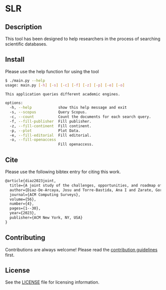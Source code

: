 # SLR

## Description

This tool has been designed to help researchers in the process of searching scientific databases.

## Install

Please use the help function for using the tool

```bash
$ ./main.py --help
usage: main.py [-h] [-s] [-c] [-f] [-z] [-p] [-e] [-o]

This application queries different academic engines.

options:
  -h, --help            show this help message and exit
  -s, --scopus          Query Scopus.
  -c, --count           Count the documents for each search query.
  -f, --fill-publisher  Fill publisher.
  -z, --fill-continent  Fill continent.
  -p, --plot            Plot Data.
  -e, --fill-editorial  Fill editorial.
  -o, --fill-openaccess
                        Fill openaccess.
```

## Cite

Please use the following bibtex entry for citing this work.

```latex
@article{diaz2023joint,
  title={A joint study of the challenges, opportunities, and roadmap of mlops and aiops: A systematic survey},
  author={Diaz-De-Arcaya, Josu and Torre-Bastida, Ana I and Zarate, Gorka and Minon, Raul and Almeida, Aitor},
  journal={ACM Computing Surveys},
  volume={56},
  number={4},
  pages={1--30},
  year={2023},
  publisher={ACM New York, NY, USA}
}
```

## Contributing

Contributions are always welcome! Please read the [contribution guidelines](https://docs.github.com/en/get-started/exploring-projects-on-github/contributing-to-a-project) first.

## License

See the [LICENSE](https://github.com/josu-arcaya/slr/blob/master/LICENSE) file for licensing information.
